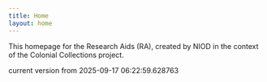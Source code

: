 ```yaml
---
title: Home
layout: home
---
```


This homepage for the Research Aids (RA), created by NIOD in the context of the Colonial Collections project. 


current version from 2025-09-17 06:22:59.628763